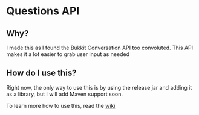 <h1>Questions API</h1>


<h2>Why?</h2>
<article>I made this as I found the Bukkit Conversation API too convoluted. This API makes it a lot easier to grab user input as needed</article>


<h2>How do I use this?</h2>
<p>Right now, the only way to use this is by using the release jar and adding it as a library, but I will add Maven support soon.</p>
<p>To learn more how to use this, read the <a href="https://github.com/TheAnt03/QuestionsAPI/wiki">wiki</a></p>

